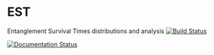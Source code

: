 # EST
 Entanglement Survival Times distributions and analysis
 [![Build Status](https://app.travis-ci.com/nunziacerrato/EST.svg?branch=main)](https://app.travis-ci.com/nunziacerrato/EST)
 
 [![Documentation Status](https://readthedocs.org/projects/est/badge/?version=latest)](https://est.readthedocs.io/en/latest/?badge=latest)